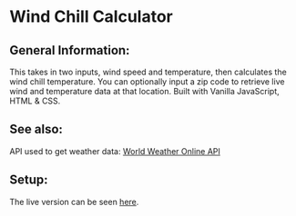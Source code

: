 # Wind Chill Calculator

## General Information: 
This takes in two inputs, wind speed and temperature, then calculates the wind chill temperature. You can optionally input a zip code to retrieve live wind and temperature data at that location. Built with Vanilla JavaScript, HTML & CSS.

## See also:
API used to get weather data: [World Weather Online API](https://www.worldweatheronline.com/developer/)

## Setup:
The live version can be seen [here](https://tpsst5.github.io/wind_chill_calculator/).
